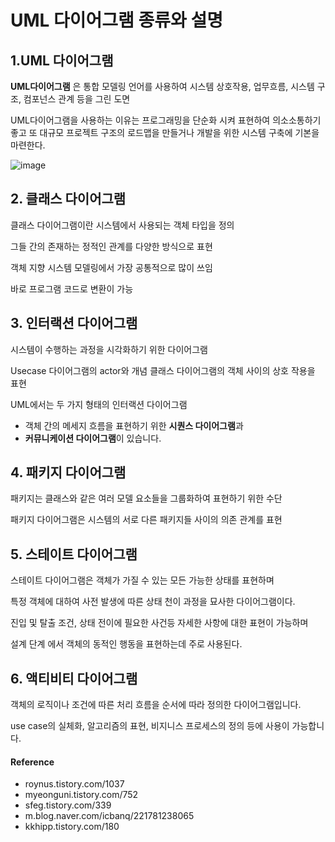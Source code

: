 # UML 다이어그램 종류와 설명

## 1.UML 다이어그램

**UML다이어그램** 은 통합 모델링 언어를 사용하여 시스템 상호작용, 업무흐름, 시스템 구조, 컴포넌스 관계 등을 그린 도면

UML다이어그램을 사용하는 이유는 프로그래밍을 단순화 시켜 표현하여 의소소통하기 좋고 또 대규모 프로젝트 구조의 로드맵을 만들거나 개발을 위한 시스템 구축에 기본을 마련한다.

![image](https://user-images.githubusercontent.com/42997924/144358520-f2693bb0-f904-41b6-8617-50e0422785b0.png)


## 2. 클래스 다이어그램

클래스 다이어그램이란 시스템에서 사용되는 객체 타입을 정의

그들 간의 존재하는 정적인 관계를 다양한 방식으로 표현

객체 지향 시스템 모델링에서 가장 공통적으로 많이 쓰임

바로 프로그램 코드로 변환이 가능

## 3. 인터랙션 다이어그램

시스템이 수행하는 과정을 시각화하기 위한 다이어그램

Usecase 다이어그램의 actor와 개념 클래스 다이어그램의 객체 사이의 상호 작용을 표현

UML에서는 두 가지 형태의 인터랙션 다이어그램

- 객체 간의 메세지 흐름을 표현하기 위한 **시퀀스 다이어그램**과 
- **커뮤니케이션 다이어그램**이 있습니다.

## 4. 패키지 다이어그램


패키지는 클래스와 같은 여러 모델 요소들을 그룹화하여 표현하기 위한 수단

패키지 다이어그램은 시스템의 서로 다른 패키지들 사이의 의존 관계를 표현


## 5. 스테이트 다이어그램


스테이트 다이어그램은 객체가 가질 수 있는 모든 가능한 상태를 표현하며

특정 객체에 대하여 사전 발생에 따른 상태 천이 과정을 묘사한 다이어그램이다.

진입 및 탈출 조건, 상태 전이에 필요한 사건등 자세한 사항에 대한 표현이 가능하며

설계 단계 에서 객체의 동적인 행동을 표현하는데 주로 사용된다.


## 6. 액티비티 다이어그램

객체의 로직이나 조건에 따른 처리 흐름을 순서에 따라 정의한 다이어그램입니다.

use case의 실체화, 알고리즘의 표현, 비지니스 프로세스의 정의 등에 사용이 가능합니다.

#### Reference

- roynus.tistory.com/1037 
- myeonguni.tistory.com/752 
- sfeg.tistory.com/339
- m.blog.naver.com/icbanq/221781238065
- kkhipp.tistory.com/180